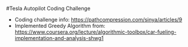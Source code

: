 #Tesla Autopilot Coding Challenge

- Coding challenge info: https://pathcompression.com/sinya/articles/9 
- Implemented Greedy Algorithm from: https://www.coursera.org/lecture/algorithmic-toolbox/car-fueling-implementation-and-analysis-shwg1 


